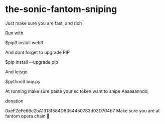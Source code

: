 # the-sonic-fantom-sniping
Just make sure you are fast, and rich


Run with

$pip3 install web3

And dont forget to upgrade PIP

$pip install --upgrade pip

And letsgo

$python3 buy.py

At running make sure paste your sc token want to snipe
Aaaaaanndd,

donation

0xeF2eFe66c2bA1313f584D6354450783d03D704b7
Make sure you are at fantom opera chain
🙂


